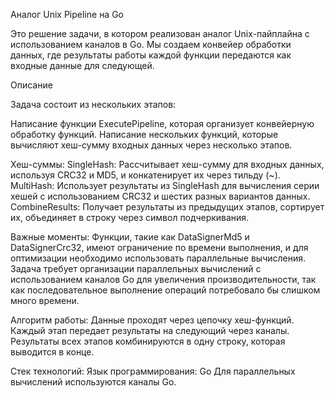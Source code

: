 Аналог Unix Pipeline на Go

Это решение задачи, в котором реализован аналог Unix-пайплайна с использованием каналов в Go. Мы создаем конвейер обработки данных, где результаты работы каждой функции передаются как входные данные для следующей.

Описание

Задача состоит из нескольких этапов:

Написание функции ExecutePipeline, которая организует конвейерную обработку функций.
Написание нескольких функций, которые вычисляют хеш-сумму входных данных через несколько этапов.

Хеш-суммы:
SingleHash: Рассчитывает хеш-сумму для входных данных, используя CRC32 и MD5, и конкатенирует их через тильду (~).
MultiHash: Использует результаты из SingleHash для вычисления серии хешей с использованием CRC32 и шестих разных вариантов данных.
CombineResults: Получает результаты из предыдущих этапов, сортирует их, объединяет в строку через символ подчеркивания.

Важные моменты:
Функции, такие как DataSignerMd5 и DataSignerCrc32, имеют ограничение по времени выполнения, и для оптимизации необходимо использовать параллельные вычисления.
Задача требует организации параллельных вычислений с использованием каналов Go для увеличения производительности, так как последовательное выполнение операций потребовало бы слишком много времени.

Алгоритм работы:
Данные проходят через цепочку хеш-функций.
Каждый этап передает результаты на следующий через каналы.
Результаты всех этапов комбинируются в одну строку, которая выводится в конце.

Стек технологий:
Язык программирования: Go
Для параллельных вычислений используются каналы Go.
